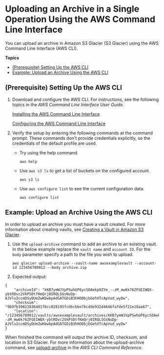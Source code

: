 # Uploading an Archive in a Single Operation Using the AWS Command Line Interface<a name="uploading-an-archive-single-op-using-cli"></a>

You can upload an archive in Amazon S3 Glacier \(S3 Glacier\) using the AWS Command Line Interface \(AWS CLI\)\.

**Topics**
+ [\(Prerequisite\) Setting Up the AWS CLI](#Creating-Vaults-CLI-Setup)
+ [Example: Upload an Archive Using the AWS CLI](#Uploading-Archives-CLI-Implementation)

## \(Prerequisite\) Setting Up the AWS CLI<a name="Creating-Vaults-CLI-Setup"></a>

1. Download and configure the AWS CLI\. For instructions, see the following topics in the *AWS Command Line Interface User Guide*\. 

    [Installing the AWS Command Line Interface](https://docs.aws.amazon.com/cli/latest/userguide/installing.html) 

   [Configuring the AWS Command Line Interface](https://docs.aws.amazon.com/cli/latest/userguide/cli-chap-getting-started.html)

1. Verify the setup by entering the following commands at the command prompt\. These commands don't provide credentials explicitly, so the credentials of the default profile are used\.
   + Try using the help command\.

     ```
     aws help
     ```
   + Use `aws s3 ls` to get a list of buckets on the configured account\.

     ```
     aws s3 ls
     ```
   + Use `aws configure list` to see the current configuration data\.

     ```
     aws configure list
     ```

## Example: Upload an Archive Using the AWS CLI<a name="Uploading-Archives-CLI-Implementation"></a>

In order to upload an archive you must have a vault created\. For more information about creating vaults, see [Creating a Vault in Amazon S3 Glacier](creating-vaults.md)\.

1. Use the `upload-archive` command to add an archive to an existing vault\. In the below example replace the `vault name` and `account ID`\. For the `body` parameter specify a path to the file you wish to upload\.

   ```
   aws glacier upload-archive --vault-name awsexamplevault --account-id 123456789012 --body archive.zip
   ```

1.  Expected output:

   ```
   {
       "archiveId": "kKB7ymWJVpPSwhGP6ycSOAekp9ZYe_--zM_mw6k76ZFGEIWQX-ybtRDvc2VkPSDtfKmQrj0IRQLSGsNuDp-AJVlu2ccmDSyDUmZwKbwbpAdGATGDiB3hHO0bjbGehXTcApVud_wyDw",
       "checksum": "969fb39823836d81f0cc028195fcdbcbbe76cdde932d4646fa7de5f21e18aa67",
       "location": "/123456789012/vaults/awsexamplevault/archives/kKB7ymWJVpPSwhGP6ycSOAekp9ZYe_--zM_mw6k76ZFGEIWQX-ybtRDvc2VkPSDtfKmQrj0IRQLSGsNuDp-AJVlu2ccmDSyDUmZwKbwbpAdGATGDiB3hHO0bjbGehXTcApVud_wyDw"
   }
   ```

   When finished the command will output the archive ID, checksum, and location in S3 Glacier\. For more information about the upload\-archive command, see [upload\-archive](https://docs.aws.amazon.com/cli/latest/reference/glacier/upload-archive.html) in the *AWS CLI Command Reference*\.